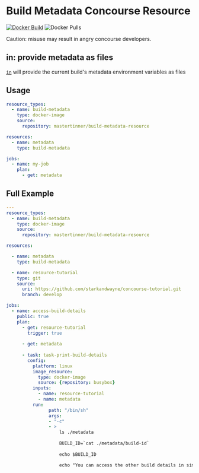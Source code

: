 # Build Metadata Concourse Resource

[![Docker Build](https://img.shields.io/docker/cloud/build/mastertinner/build-metadata-resource.svg?style=flat-square)](https://hub.docker.com/r/mastertinner/build-metadata-resource)
![Docker Pulls](https://img.shields.io/docker/pulls/mastertinner/build-metadata-resource.svg?style=flat-square)

Caution: misuse may result in angry concourse developers.

## in: provide metadata as files

[`in`](in) will provide the current build's metadata environment variables as files

## Usage

```yaml
resource_types:
  - name: build-metadata
    type: docker-image
    source:
      repository: mastertinner/build-metadata-resource

resources:
  - name: metadata
    type: build-metadata

jobs:
  - name: my-job
    plan:
      - get: metadata
```

## Full Example

```yaml
---
resource_types:
  - name: build-metadata
    type: docker-image
    source:
      repository: mastertinner/build-metadata-resource

resources:

  - name: metadata
    type: build-metadata

  - name: resource-tutorial
    type: git
    source:
      uri: https://github.com/starkandwayne/concourse-tutorial.git
      branch: develop

jobs:
  - name: access-build-details
    public: true
    plan:
      - get: resource-tutorial
        trigger: true
     
      - get: metadata
     
      - task: task-print-build-details
        config:
          platform: linux
          image_resource:
            type: docker-image
            source: {repository: busybox}
          inputs:
            - name: resource-tutorial
            - name: metadata
          run:
                path: "/bin/sh"
                args:
                - "-c"
                - >
                    ls ./metadata
                    
                    BUILD_ID=`cat ./metadata/build-id`
                    
                    echo $BUILD_ID

                    echo "You can access the other build details in similar way"


```
